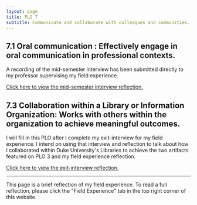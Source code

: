 ```yaml
---
layout: page
title: PLO 7
subtitle: Communicate and collaborate with colleagues and communities. [Communication and Collaboration]
---
```


## 7.1 Oral communication : Effectively engage in oral communication in professional contexts.

A recording of the mid-semester interview has been submitted directly to my professor supervising my field experience.

[Click here to view the mid-semester interview reflection.]({{dunefskychadwick.github.io}}/assets/pdfs/oralcommunication.pdf)  

## 7.3 Collaboration within a Library or Information Organization: Works with others within the organization to achieve meaningful outcomes.

I will fill in this PLO after I complete my exit-interview for my field experience. I intend on using that interview and reflection to talk about how I collaborated within Duke University's Libraries to achieve the two artifacts featured on PLO 3 and my field experience reflection.

[Click here to view the exit-interview reflection.]({{dunefskychadwick.github.io}}/assets/pdfs/projectmanagement.pdf)  

-----------------------------------------------------

This page is a brief reflection of my field experience. To read a full reflection, please click the "Field Experience" tab in the top right corner of this website.
